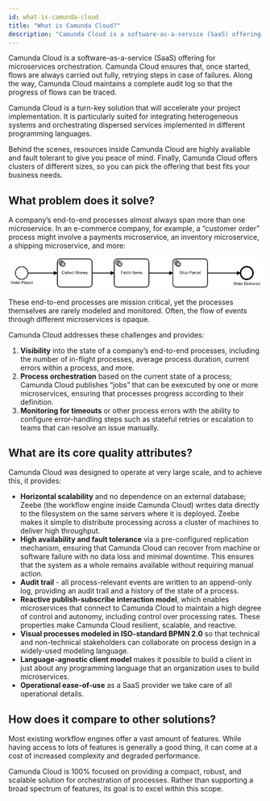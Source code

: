 ```yaml
---
id: what-is-camunda-cloud
title: "What is Camunda Cloud?"
description: "Camunda Cloud is a software-as-a-service (SaaS) offering for microservices orchestration."
---
```


Camunda Cloud is a software-as-a-service (SaaS) offering for microservices orchestration. Camunda Cloud ensures that, once started, flows are always carried out fully, retrying steps in case of failures. Along the way, Camunda Cloud maintains a complete audit log so that the progress of flows can be traced.

Camunda Cloud is a turn-key solution that will accelerate your project implementation. It is particularly suited for integrating heterogeneous systems and orchestrating dispersed services implemented in different programming languages.

Behind the scenes, resources inside Camunda Cloud are highly available and fault tolerant to give you peace of mind. Finally, Camunda Cloud offers clusters of different sizes, so you can pick the offering that best fits your business needs.

## What problem does it solve?

A company’s end-to-end processes almost always span more than one microservice. In an e-commerce company, for example, a “customer order” process might involve a payments microservice, an inventory microservice, a shipping microservice, and more:

![order-process](assets/order-process.png)

These end-to-end processes are mission critical, yet the processes themselves are rarely modeled and monitored. Often, the flow of events through different microservices is opaque.

Camunda Cloud addresses these challenges and provides:

1. **Visibility** into the state of a company’s end-to-end processes, including the number of in-flight processes, average process duration, current errors within a process, and more.
2. **Process orchestration** based on the current state of a process; Camunda Cloud publishes “jobs” that can be exexcuted by one or more microservices, ensuring that processes progress according to their definition.
3. **Monitoring for timeouts** or other process errors with the ability to configure error-handling steps such as stateful retries or escalation to teams that can resolve an issue manually.

## What are its core quality attributes?

Camunda Cloud was designed to operate at very large scale, and to achieve this, it provides:

- **Horizontal scalability** and no dependence on an external database; Zeebe (the workflow engine inside Camunda Cloud) writes data directly to the filesystem on the same servers where it is deployed. Zeebe makes it simple to distribute processing across a cluster of machines to deliver high throughput.
- **High availability and fault tolerance** via a pre-configured replication mechanism, ensuring that Camunda Cloud can recover from machine or software failure with no data loss and minimal downtime. This ensures that the system as a whole remains available without requiring manual action.
- **Audit trail** - all process-relevant events are written to an append-only log, providing an audit trail and a history of the state of a process.
- **Reactive publish-subscribe interaction model**, which enables microservices that connect to Camunda Cloud to maintain a high degree of control and autonomy, including control over processing rates. These properties make Camunda Cloud resilient, scalable, and reactive.
- **Visual processes modeled in ISO-standard BPMN 2.0** so that technical and non-technical stakeholders can collaborate on process design in a widely-used modeling language.
- **Language-agnostic client model** makes it possible to build a client in just about any programming language that an organization uses to build microservices.
- **Operational ease-of-use** as a SaaS provider we take care of all operational details.

## How does it compare to other solutions?

Most existing workflow engines offer a vast amount of features. While having access to lots of features is generally a good thing, it can come at a cost of increased complexity and degraded performance.

Camunda Cloud is 100% focused on providing a compact, robust, and scalable solution for orchestration of processes. Rather than supporting a broad spectrum of features, its goal is to excel within this scope.
